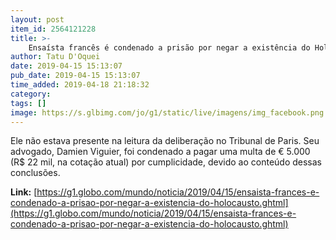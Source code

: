 ```yaml
---
layout: post
item_id: 2564121228
title: >-
    Ensaísta francês é condenado a prisão por negar a existência do Holocausto
author: Tatu D'Oquei
date: 2019-04-15 15:13:07
pub_date: 2019-04-15 15:13:07
time_added: 2019-04-18 21:18:32
category: 
tags: []
image: https://s.glbimg.com/jo/g1/static/live/imagens/img_facebook.png
---
```


Ele não estava presente na leitura da deliberação no Tribunal de Paris. Seu advogado, Damien Viguier, foi condenado a pagar uma multa de € 5.000 (R$ 22 mil, na cotação atual) por cumplicidade, devido ao conteúdo dessas conclusões.

**Link:** [https://g1.globo.com/mundo/noticia/2019/04/15/ensaista-frances-e-condenado-a-prisao-por-negar-a-existencia-do-holocausto.ghtml](https://g1.globo.com/mundo/noticia/2019/04/15/ensaista-frances-e-condenado-a-prisao-por-negar-a-existencia-do-holocausto.ghtml)

